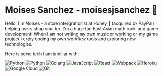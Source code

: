 # Moises Sanchez - moisesjsanchez 🤖

Hello, I'm Moises - a store intergrationist at Honey 🍯 (acquired by PayPal) helping users shop smarter. I'm a huge fan East Asian math rock, and game development! When I am not writing my own music or working on my game project I enjoy coding my own workflow tools and exploring new technologies.

Here is some tech I am familiar with:

![Python](https://img.shields.io/badge/-Python-black?style=flat-square&logo=Python) ![Python](https://img.shields.io/badge/-Flask-black?style=flat-square&logo=flask) ![Golang](https://img.shields.io/badge/-Golang-black?style=flat-square&logo=go) ![JavaScript](https://img.shields.io/badge/-JavaScript-black?style=flat-square&logo=javascript) ![React](https://img.shields.io/badge/-React-black?style=flat-square&logo=react) ![Webpack](https://img.shields.io/badge/-Webpack-black?style=flat-square&logo=webpack) ![Heroku](https://img.shields.io/badge/-Heroku-430098?style=flat-square&logo=heroku) ![Google Cloud](https://img.shields.io/badge/Google%20Cloud-black?style=flat-square&logo=google-cloud) ![Git](https://img.shields.io/badge/-Git-black?style=flat-square&logo=git)
